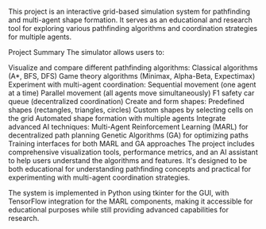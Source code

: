 This project is an interactive grid-based simulation system for pathfinding and multi-agent shape formation. It serves as an educational and research tool for exploring various pathfinding algorithms and coordination strategies for multiple agents.

Project Summary
The simulator allows users to:

Visualize and compare different pathfinding algorithms:
Classical algorithms (A*, BFS, DFS)
Game theory algorithms (Minimax, Alpha-Beta, Expectimax)
Experiment with multi-agent coordination:
Sequential movement (one agent at a time)
Parallel movement (all agents move simultaneously)
F1 safety car queue (decentralized coordination)
Create and form shapes:
Predefined shapes (rectangles, triangles, circles)
Custom shapes by selecting cells on the grid
Automated shape formation with multiple agents
Integrate advanced AI techniques:
Multi-Agent Reinforcement Learning (MARL) for decentralized path planning
Genetic Algorithms (GA) for optimizing paths
Training interfaces for both MARL and GA approaches
The project includes comprehensive visualization tools, performance metrics, and an AI assistant to help users understand the algorithms and features. It's designed to be both educational for understanding pathfinding concepts and practical for experimenting with multi-agent coordination strategies.

The system is implemented in Python using tkinter for the GUI, with TensorFlow integration for the MARL components, making it accessible for educational purposes while still providing advanced capabilities for research.

